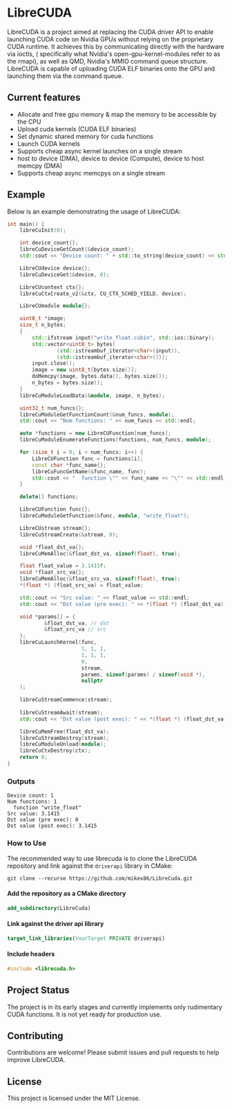 # LibreCUDA

LibreCUDA is a project aimed at replacing the CUDA driver API to enable launching CUDA code on Nvidia GPUs without
relying on the proprietary CUDA runtime. It achieves this by communicating directly with the hardware via ioctls, (
specifically what Nvidia's open-gpu-kernel-modules refer to as the rmapi), as well as QMD, Nvidia's MMIO command queue
structure. LibreCUDA is capable of uploading CUDA ELF binaries onto the GPU and launching them via the command queue.

## Current features

- Allocate and free gpu memory & map the memory to be accessible by the CPU
- Upload cuda kernels (CUDA ELF binaries)
- Set dynamic shared memory for cuda functions
- Launch CUDA kernels
- Supports cheap async kernel launches on a single stream
- host to device (DMA), device to device (Compute), device to host memcpy (DMA)
- Supports cheap async memcpys on a single stream

## Example

Below is an example demonstrating the usage of LibreCUDA:

```cpp
int main() {
    libreCuInit(0);

    int device_count{};
    libreCuDeviceGetCount(&device_count);
    std::cout << "Device count: " + std::to_string(device_count) << std::endl;

    LibreCUdevice device{};
    libreCuDeviceGet(&device, 0);

    LibreCUcontext ctx{};
    libreCuCtxCreate_v2(&ctx, CU_CTX_SCHED_YIELD, device);

    LibreCUmodule module{};

    uint8_t *image;
    size_t n_bytes;
    {
        std::ifstream input("write_float.cubin", std::ios::binary);
        std::vector<uint8_t> bytes(
                (std::istreambuf_iterator<char>(input)),
                (std::istreambuf_iterator<char>()));
        input.close();
        image = new uint8_t[bytes.size()];
        doMemcpy(image, bytes.data(), bytes.size());
        n_bytes = bytes.size();
    }
    libreCuModuleLoadData(&module, image, n_bytes);

    uint32_t num_funcs{};
    libreCuModuleGetFunctionCount(&num_funcs, module);
    std::cout << "Num functions: " << num_funcs << std::endl;

    auto *functions = new LibreCUFunction[num_funcs];
    libreCuModuleEnumerateFunctions(functions, num_funcs, module);

    for (size_t i = 0; i < num_funcs; i++) {
        LibreCUFunction func = functions[i];
        const char *func_name{};
        libreCuFuncGetName(&func_name, func);
        std::cout << "  function \"" << func_name << "\"" << std::endl;
    }

    delete[] functions;

    LibreCUFunction func{};
    libreCuModuleGetFunction(&func, module, "write_float");

    LibreCUstream stream{};
    libreCuStreamCreate(&stream, 0);

    void *float_dst_va{};
    libreCuMemAlloc(&float_dst_va, sizeof(float), true);

    float float_value = 3.1415f;
    void *float_src_va{};
    libreCuMemAlloc(&float_src_va, sizeof(float), true);
    *(float *) (float_src_va) = float_value;

    std::cout << "Src value: " << float_value << std::endl;
    std::cout << "Dst value (pre exec): " << *(float *) (float_dst_va) << std::endl;

    void *params[] = {
            &float_dst_va, // dst
            &float_src_va // src
    };
    libreCuLaunchKernel(func,
                        1, 1, 1,
                        1, 1, 1,
                        0,
                        stream,
                        params, sizeof(params) / sizeof(void *),
                        nullptr
    );

    libreCuStreamCommence(stream);
    
    libreCuStreamAwait(stream);
    std::cout << "Dst value (post exec): " << *(float *) (float_dst_va) << std::endl;

    libreCuMemFree(float_dst_va);
    libreCuStreamDestroy(stream);
    libreCuModuleUnload(module);
    libreCuCtxDestroy(ctx);
    return 0;
}
```

### Outputs

```console
Device count: 1
Num functions: 1
  function "write_float"
Src value: 3.1415
Dst value (pre exec): 0
Dst value (post exec): 3.1415
```

### How to Use

The recommended way to use librecuda is to clone the LibreCUDA repository and link against the `driverapi` library in
CMake:

```
git clone --recurse https://github.com/mikex86/LibreCuda.git
```

#### Add the repository as a CMake directory

```cmake
add_subdirectory(LibreCuda)
```

#### Link against the driver api library

```cmake
target_link_libraries(YourTarget PRIVATE driverapi)
```

#### Include headers

```c
#include <librecuda.h>
```

## Project Status

The project is in its early stages and currently implements only rudimentary CUDA functions. It is not yet ready for
production use.

## Contributing

Contributions are welcome! Please submit issues and pull requests to help improve LibreCUDA.

## License

This project is licensed under the MIT License.
